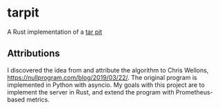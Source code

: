 # tarpit

A Rust implementation of a [tar pit](https://en.wikipedia.org/wiki/Tarpit_(networking))

## Attributions

I discovered the idea from and attribute the algorithm to Chris Wellons, https://nullprogram.com/blog/2019/03/22/. The original program is implemented in Python with asyncio. My goals with this project are to implement the server in Rust, and extend the program with Prometheus-based metrics.